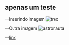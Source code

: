 ## apenas um teste

--Inserindo Imagem
![trex](https://portuguescomeduarda.com/img/logo_topo.png/)

--Outra imagem
![astronauta](https://www.google.com/logos/doodles/2015/googles-new-logo-5078286822539264.3-hp2x.gif)


--[link](https://github.com/edvaldocsilva/teste/blob/main/temp.md)
